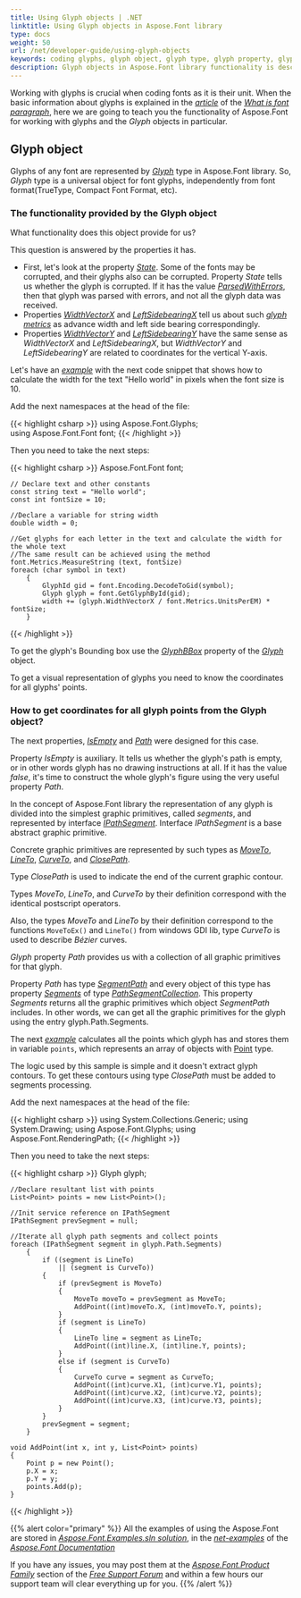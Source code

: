 ```yaml
---
title: Using Glyph objects | .NET
linktitle: Using Glyph objects in Aspose.Font library
type: docs
weight: 50
url: /net/developer-guide/using-glyph-objects
keywords: coding glyphs, glyph object, glyph type, glyph property, glyphs software, scripting glyphs
description: Glyph objects in Aspose.Font library functionality is described by the properties it has. The attached code snippets help you understand how to code Glyphs.
---
```


Working with glyphs is crucial when coding fonts as it is their unit. When the basic information about glyphs is explained in the [*article*](https://docs.aspose.com/font/net/what-is-font/glyph/) of the [*What is font paragraph*](https://docs.aspose.com/font/net/what-is-font/), here we are going to teach you the functionality of Aspose.Font for working with glyphs and the *Glyph* objects in particular.

## Glyph object

				
Glyphs of any font are represented by [*Glyph*](https://apireference.aspose.com/font/net/aspose.font.glyphs/glyph) type in Aspose.Font library.
So, *Glyph* type is a universal object for font glyphs, independently from font format(TrueType, Compact Font Format, etc).

### The functionality provided by the Glyph object

What functionality does this object provide for us?
	
This question is answered by the properties it has. 

- First, let's look at the property [*State*](https://apireference.aspose.com/font/net/aspose.font.glyphs/glyph/properties/state). Some of the fonts may be corrupted, and their glyphs also can be corrupted.
Property *State* tells us whether the glyph is corrupted. If it has the value [*ParsedWithErrors*](https://apireference.aspose.com/font/net/aspose.font.glyphs/glyphstate), then that glyph was parsed with errors, and not all the glyph data was received.
- Properties [*WidthVectorX*](https://apireference.aspose.com/font/net/aspose.font.glyphs/glyph/properties/widthvectorx) and [*LeftSidebearingX*](https://apireference.aspose.com/font/net/aspose.font.glyphs/glyph/properties/leftsidebearingx) tell us about such [*glyph metrics*](https://docs.aspose.com/font/net/what-is-font/glyph/#glyph-metrics) as advance width and left side bearing correspondingly.
- Properties [*WidthVectorY*](https://apireference.aspose.com/font/net/aspose.font.glyphs/glyph/properties/widthvectory) and [*LeftSidebearingY*](https://apireference.aspose.com/font/net/aspose.font.glyphs/glyph/properties/leftsidebearingy) have the same sense as *WidthVectorX* and *LeftSidebearingX*, but *WidthVectorY* and *LeftSidebearingY* are related to coordinates for the vertical Y-axis.

Let's have an [*example*](https://github.com/aspose-font/Aspose.Font-Documentation/blob/master/net-examples/Aspose.Font.Examples/Glyphs/GlyphMetrics.cs) with the next code snippet that shows how to calculate the width for the text "Hello world" in pixels when the font size is 10.

Add the next namespaces at the head of the file:

{{< highlight csharp >}}
using Aspose.Font.Glyphs;			
using Aspose.Font.Font font;
{{< /highlight >}}

Then you need to take the next steps:

{{< highlight csharp >}}
    Aspose.Font.Font font;

    // Declare text and other constants
    const string text = "Hello world";
    const int fontSize = 10;

    //Declare a variable for string width
    double width = 0;     

    //Get glyphs for each letter in the text and calculate the width for the whole text
    //The same result can be achieved using the method font.Metrics.MeasureString (text, fontSize)
    foreach (char symbol in text)
        {
            GlyphId gid = font.Encoding.DecodeToGid(symbol);
            Glyph glyph = font.GetGlyphById(gid);
            width += (glyph.WidthVectorX / font.Metrics.UnitsPerEM) * fontSize;
        }

{{< /highlight >}}

To get the glyph's Bounding box use the [*GlyphBBox*](https://apireference.aspose.com/font/net/aspose.font.glyphs/glyph/properties/glyphbbox) property of the [*Glyph*](https://apireference.aspose.com/font/net/aspose.font.glyphs/glyph) object. 

To get a visual representation of glyphs you need to know the coordinates for all glyphs' points.

### How to get coordinates for all glyph points from the Glyph object?

The next properties, [*IsEmpty*](https://apireference.aspose.com/font/net/aspose.font.glyphs/glyph/properties/isempty) and [*Path*](https://apireference.aspose.com/font/net/aspose.font.glyphs/glyph/properties/path) were designed for this case.
	
Property *IsEmpty* is auxiliary. It tells us whether the glyph's path is empty, or in other words glyph has no drawing instructions at all. If it has the value *false*, it's time to construct the whole glyph's figure using the very useful property *Path*.

In the concept of Aspose.Font library the representation of any glyph is divided into the simplest graphic primitives, called *segments*, and represented by interface [*IPathSegment*](https://apireference.aspose.com/font/net/aspose.font.renderingpath/ipathsegment). 
Interface *IPathSegment* is a base abstract graphic primitive. 

Concrete graphic primitives are represented by such types as [*MoveTo*](https://apireference.aspose.com/font/net/aspose.font.renderingpath/moveto), [*LineTo*](https://apireference.aspose.com/font/net/aspose.font.renderingpath/lineto), [*CurveTo*](https://apireference.aspose.com/font/net/aspose.font.renderingpath/curveto), and [*ClosePath*](https://apireference.aspose.com/font/net/aspose.font.renderingpath/closepath/properties/index).

Type *ClosePath* is used to indicate the end of the current graphic contour. 

Types *MoveTo*, *LineTo*, and *CurveTo* by their definition correspond with the identical postscript operators.

Also, the types *MoveTo* and *LineTo* by their definition correspond to the functions `MoveToEx()` and `LineTo()`  from windows GDI lib, type *CurveTo* is used to describe *Bézier* curves.

*Glyph* property *Path* provides us with a collection of all graphic primitives for that glyph. 

Property *Path* has type [*SegmentPath*](https://apireference.aspose.com/font/net/aspose.font.renderingpath/segmentpath) and every object of this type has property [*Segments*](https://apireference.aspose.com/font/net/aspose.font.renderingpath/segmentpath/properties/segments) of type [*PathSegmentCollection*](https://apireference.aspose.com/font/net/aspose.font.renderingpath/pathsegmentcollection). This property *Segments* returns all the graphic primitives which object *SegmentPath* includes. In other words, we can get all the graphic primitives for the glyph using the entry glyph.Path.Segments.

The next [*example*](https://github.com/aspose-font/Aspose.Font-Documentation/blob/master/net-examples/Aspose.Font.Examples/Glyphs/GlyphMetrics.cs) calculates all the points which glyph has and stores them in variable `points`, which represents an array of objects with [Point](https://docs.microsoft.com/en-us/dotnet/api/system.drawing.point?view=net-6.0) type.

The logic used by this sample is simple and it doesn't extract glyph contours. To get these contours using type *ClosePath* must be added to segments processing. 

Add the next namespaces at the head of the file:

{{< highlight csharp >}}
using System.Collections.Generic;
using System.Drawing;
using Aspose.Font.Glyphs;
using Aspose.Font.RenderingPath;
{{< /highlight >}}

Then you need to take the next steps:

{{< highlight csharp >}}
    Glyph glyph;

    //Declare resultant list with points
    List<Point> points = new List<Point>();

    //Init service reference on IPathSegment
    IPathSegment prevSegment = null;

    //Iterate all glyph path segments and collect points
    foreach (IPathSegment segment in glyph.Path.Segments)
        {
            if ((segment is LineTo)
                || (segment is CurveTo))
            {
                if (prevSegment is MoveTo)
                {
                    MoveTo moveTo = prevSegment as MoveTo;
                    AddPoint((int)moveTo.X, (int)moveTo.Y, points);
                }
                if (segment is LineTo)
                {
                    LineTo line = segment as LineTo;
                    AddPoint((int)line.X, (int)line.Y, points);
                }
                else if (segment is CurveTo)
                {
                    CurveTo curve = segment as CurveTo;
                    AddPoint((int)curve.X1, (int)curve.Y1, points);
                    AddPoint((int)curve.X2, (int)curve.Y2, points);
                    AddPoint((int)curve.X3, (int)curve.Y3, points);
                }
            }
            prevSegment = segment;
        }	
	
	void AddPoint(int x, int y, List<Point> points)
	{
		Point p = new Point();
		p.X = x;
		p.Y = y;
		points.Add(p);
	}

{{< /highlight >}}


{{% alert color="primary" %}}
All the examples of using the Aspose.Font are stored in [*Aspose.Font.Examples.sln solution*](https://github.com/aspose-font/Aspose.Font-Documentation/tree/master/net-examples), in the [*net-examples*](https://github.com/aspose-font/Aspose.Font-Documentation/tree/master/net-examples) of the [*Aspose.Font Documentation*](https://github.com/aspose-font/Aspose.Font-Documentation)

If you have any issues, you may post them at the [*Aspose.Font.Product Family*](https://forum.aspose.com/c/font/41) section of the [*Free Support Forum*](https://forum.aspose.com/) and within a few hours our support team will clear everything up for you.
{{% /alert %}}

